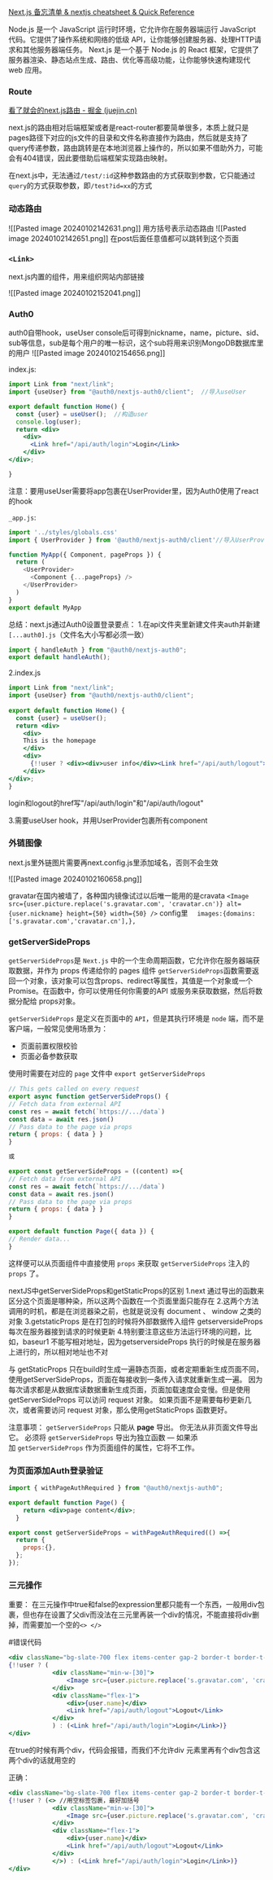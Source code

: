 
[Next.js 备忘清单 & nextjs cheatsheet & Quick Reference](https://quickref.me/zh-CN/docs/nextjs.html)


Node.js 是一个 JavaScript 运行时环境，它允许你在服务器端运行 JavaScript 代码。它提供了操作系统和网络的低级 API，让你能够创建服务器、处理HTTP请求和其他服务器端任务。
Next.js 是一个基于 Node.js 的 React 框架，它提供了服务器渲染、静态站点生成、路由、优化等高级功能，让你能够快速构建现代 web 应用。


### Route

[看了就会的next.js路由 - 掘金 (juejin.cn)](https://juejin.cn/post/6844903827615776775)

next.js的路由相对后端框架或者是react-router都要简单很多，本质上就只是pages路径下对应的js文件的目录和文件名称直接作为路由，然后就是支持了query传递参数，路由跳转是在本地浏览器上操作的，所以如果不借助外力，可能会有404错误，因此要借助后端框架实现路由映射。

在next.js中，无法通过`/test/:id`这种参数路由的方式获取到参数，它只能通过`query`的方式获取参数，即`/test?id=xx`的方式

### 动态路由
![[Pasted image 20240102142631.png]]
用方括号表示动态路由
![[Pasted image 20240102142651.png]]
在post后面任意值都可以跳转到这个页面


### `<Link>`
next.js内置的组件，用来组织网站内部链接

![[Pasted image 20240102152041.png]]


### Auth0

auth0自带hook，useUser
console后可得到nickname，name，picture、sid、sub等信息，sub是每个用户的唯一标识，这个sub将用来识别MongoDB数据库里的用户
![[Pasted image 20240102154656.png]]

index.js:
```jsx
import Link from "next/link";
import {useUser} from "@auth0/nextjs-auth0/client";  //导入useUser

export default function Home() {
  const {user} = useUser();  //构造user
  console.log(user);
  return <div>
    <div>
      <Link href="/api/auth/login">Login</Link>
    </div>
</div>;

}
```

注意：要用useUser需要将app包裹在UserProvider里，因为Auth0使用了react的hook

`_app.js`:
```jsx
import '../styles/globals.css'
import { UserProvider } from '@auth0/nextjs-auth0/client'//导入UserProvider

function MyApp({ Component, pageProps }) {
  return (
    <UserProvider>
      <Component {...pageProps} />
    </UserProvider>
  )
}
export default MyApp
```


总结：next.js通过Auth0设置登录要点：
1.在api文件夹里新建文件夹auth并新建`[...auth0].js`（文件名大小写都必须一致）

```jsx
import { handleAuth } from "@auth0/nextjs-auth0";
export default handleAuth();
```
2.index.js
```jsx
import Link from "next/link";
import {useUser} from "@auth0/nextjs-auth0/client";
  
export default function Home() {
  const {user} = useUser();
  return <div>
    <div>
    This is the homepage
    </div>
    <div>
      {!!user ? <div><div>user info</div><Link href="/api/auth/logout">Logout</Link></div> : <Link href="/api/auth/login">Login</Link>}
    </div>
</div>;
}
```

login和logout的href写"/api/auth/login"和"/api/auth/logout"

3.需要useUser hook，并用UserProvider包裹所有component


### 外链图像

next.js里外链图片需要再next.config.js里添加域名，否则不会生效

![[Pasted image 20240102160658.png]]

gravatar在国内被墙了，各种国内镜像试过以后唯一能用的是cravata
`<Image src={user.picture.replace('s.gravatar.com', 'cravatar.cn')} alt={user.nickname} height={50} width={50} />`
config里
`  images:{domains:['s.gravatar.com','cravatar.cn'],},`

### getServerSideProps

`getServerSideProps`是 `Next.js` 中的一个生命周期函数，它允许你在服务器端获取数据，并作为 props 传递给你的 pages 组件
`getServerSideProps`函数需要返回一个对象，该对象可以包含props、redirect等属性，其值是一个对象或一个 Promise。在函数中，你可以使用任何你需要的API 或服务来获取数据，然后将数据分配给 props对象。

`getServerSideProps` 是定义在页面中的 `API`，但是其执行环境是 `node` 端，而不是客户端，一般常见使用场景为：

- 页面前置权限校验
- 页面必备参数获取

使用时需要在对应的 `page` 文件中 `export getServerSideProps`

```jsx
// This gets called on every request  
export async function getServerSideProps() {  
// Fetch data from external API  
const res = await fetch(`https://.../data`)  
const data = await res.json()  
// Pass data to the page via props  
return { props: { data } }  
}

或

export const getServerSideProps = ((content) =>{  
// Fetch data from external API  
const res = await fetch(`https://.../data`)  
const data = await res.json()  
// Pass data to the page via props  
return { props: { data } }  
}

export default function Page({ data }) {  
// Render data...  
}
```

这样便可以从页面组件中直接使用 `props` 来获取 `getServerSideProps` 注入的 `props` 了。

nextJS中getServerSideProps和getStaticProps的区别
1.next 通过导出的函数来区分这个页面是哪种染，所以这两个函数在一个页面里面只能存在
2.这两个方法调用的时机，都是在浏览器染之前，也就是说没有 document 、 window 之类的对象
3.getstaticProps 是在打包的时候将外部数据传入组件 
getserversideProps 每次在服务器接到请求的时候更新
4.特别要注意这些方法运行环境的问题，比如，baseur1 不能写相对地址，因为getserversideProps 执行的时候是在服务器上进行的，所以相对地址也不对


与 getStaticProps 只在build时生成一遍静态页面，或者定期重新生成页面不同，使用getServerSideProps，页面在每接收到一条传入请求就重新生成一遍。
因为每次请求都是从数据库读数据重新生成页面，页面加载速度会变慢。但是使用getServerSideProps 可以访问 request 对象。
如果页面不是需要每秒更新几次，或者需要访问 request 对象，那么使用getStaticProps 函数更好。


注意事项：
`getServerSideProps` 只能从 **page** 导出。 你无法从非页面文件导出它。
必须将 `getServerSideProps` 导出为独立函数 — 如果添加 `getServerSideProps` 作为页面组件的属性，它将不工作。

### 为页面添加Auth登录验证

```jsx
import { withPageAuthRequired } from "@auth0/nextjs-auth0";

export default function Page() {
    return <div>page content</div>;
  }

export const getServerSideProps = withPageAuthRequired(() =>{
  return {
    props:{},
  };
});
```


### 三元操作
重要：
在三元操作中true和false的expression里都只能有一个东西，一般用div包裹，但也存在设置了父div而没法在三元里再装一个div的情况，不能直接将div删掉，而需要加一个空的`<> </>`

#错误代码 

```jsx
<div className="bg-slate-700 flex items-center gap-2 border-t border-t-black/50 h-20 px-2">
{!!user ? (
			<div className="min-w-[30]">
				<Image src={user.picture.replace('s.gravatar.com', 'cravatar.cn')} alt={user.name} height={50} width={50} className="rounded-full" />
			</div>
			<div className="flex-1">
				<div>{user.name}</div>
				<Link href="/api/auth/logout">Logout</Link>
			</div>
			) : (<Link href="/api/auth/login">Login</Link>)}
</div>
```

在true的时候有两个div，代码会报错，而我们不允许div 元素里再有个div包含这两个div的话就用空的

正确：
```jsx
<div className="bg-slate-700 flex items-center gap-2 border-t border-t-black/50 h-20 px-2">
{!!user ? (<> //用空标签包裹，最好加括号
			<div className="min-w-[30]">
				<Image src={user.picture.replace('s.gravatar.com', 'cravatar.cn')} alt={user.name} height={50} width={50} className="rounded-full" />
			</div>
			<div className="flex-1">
				<div>{user.name}</div>
				<Link href="/api/auth/logout">Logout</Link>
			</div>
			</>) : (<Link href="/api/auth/login">Login</Link>)}
</div>
```




